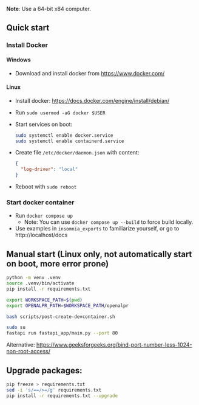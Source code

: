 **Note**: Use a 64-bit x84 computer.

## Quick start

### Install Docker

#### Windows

- Download and install docker from https://www.docker.com/

#### Linux

- Install docker: https://docs.docker.com/engine/install/debian/
- Run `sudo usermod -aG docker $USER`
- Start services on boot:

  ```bash
  sudo systemctl enable docker.service
  sudo systemctl enable containerd.service
  ```

- Create file `/etc/docker/daemon.json` with content:

  ```json
  {
    "log-driver": "local"
  }
  ```

- Reboot with `sudo reboot`

### Start docker container

- Run `docker compose up`
  - Note: You can use `docker compose up --build` to force build locally.
- Use examples in `insomnia_exports` to familiarize yourself, or go to http://localhost/docs

## Manual start (Linux only, not automatically start on boot, more error prone)

```bash
python -m venv .venv
source .venv/bin/activate
pip install -r requirements.txt

export WORKSPACE_PATH=$(pwd)
export OPENALPR_PATH=$WORKSPACE_PATH/openalpr

bash scripts/post-create-devcontainer.sh

sudo su
fastapi run fastapi_app/main.py --port 80
```

Alternative: https://www.geeksforgeeks.org/bind-port-number-less-1024-non-root-access/

## Upgrade packages:

```bash
pip freeze > requirements.txt
sed -i 's/==/>=/g' requirements.txt
pip install -r requirements.txt --upgrade
```
